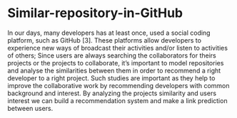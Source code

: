 # Similar-repository-in-GitHub
In our days, many developers has at least once, used a social coding platform, such as GitHub [3]. These platforms allow developers to experience new ways of broadcast their activities and/or listen to activities of others; Since users are always searching the collaborators for theirs projects or the projects to collaborate, it’s important to model repositories and analyse the similarities between them in order to recommend a right developer to a right project. Such studies are important as they help to improve the collaborative work by recommending developers with common background and interest. By analyzing the projects similarity and users interest we can build a recommendation system and make a link prediction between users.
